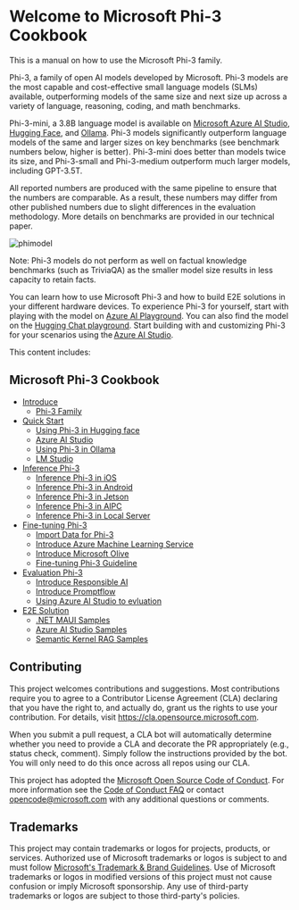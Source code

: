 # Welcome to Microsoft Phi-3 Cookbook

This is a manual on how to use the Microsoft Phi-3 family. 

Phi-3, a family of open AI models developed by Microsoft. Phi-3 models are the most capable and cost-effective small language models (SLMs) available, outperforming models of the same size and next size up across a variety of language, reasoning, coding, and math benchmarks. 

Phi-3-mini, a 3.8B language model is available on [Microsoft Azure AI Studio](https://aka.ms/phi3-azure-ai), [Hugging Face](https://huggingface.co/collections/microsoft/phi-3-6626e15e9585a200d2d761e3), and [Ollama](https://ollama.com/library/phi3). Phi-3 models significantly outperform language models of the same and larger sizes on key benchmarks (see benchmark numbers below, higher is better). Phi-3-mini does better than models twice its size, and Phi-3-small and Phi-3-medium outperform much larger models, including GPT-3.5T.  

All reported numbers are produced with the same pipeline to ensure that the numbers are comparable. As a result, these numbers may differ from other published numbers due to slight differences in the evaluation methodology. More details on benchmarks are provided in our technical paper. 

![phimodel](https://github.com/microsoft/Phi-3CookBook/assets/2511341/8bb25dfc-616d-44c2-940a-d0e2f0b8c41d)

Note: Phi-3 models do not perform as well on factual knowledge benchmarks (such as TriviaQA) as the smaller model size results in less capacity to retain facts. 

You can learn how to use Microsoft Phi-3 and how to build E2E solutions in your different hardware devices. To experience Phi-3 for yourself, start with playing with the model on [Azure AI Playground](https://aka.ms/try-phi3). You can also find the model on the [Hugging Chat playground](https://huggingface.co/chat/models/microsoft/Phi-3-mini-4k-instruct). Start building with and customizing Phi-3 for your scenarios using the [Azure AI Studio](https://aka.ms/phi3-azure-ai). 

This content includes:

## **Microsoft Phi-3 Cookbook**

* [Introduce]()
    * [Phi-3 Family](./md/01.Introduce/Phi3Family.md)
* [Quick Start]()
    * [Using Phi-3 in Hugging face](./md/02.QuickStart/Huggingface_QuickStart.md)
    * [Azure AI Studio](./md/02.QuickStart/AzureAIStudio_QuickStart.md)
    * [Using Phi-3 in Ollama](./md/02.QuickStart/Ollama_QuickStart.md)
    * [LM Studio](./md/02.QuickStart/Ollama_QuickStart.md)
* [Inference Phi-3]()
    * [Inference Phi-3 in iOS](./md/03.Inference/iOS_Inference.md)
    * [Inference Phi-3 in Android](./md/03.Inference/Android_Inference.md)
    * [Inference Phi-3 in Jetson](./md/03.Inference/Jetson_Inference.md)
    * [Inference Phi-3 in AIPC](./md/03.Inference/AIPC_Inference.md)
    * [Inference Phi-3 in Local Server](./md/03.Inference/Local_Server_Inference.md)
* [Fine-tuning Phi-3]()
    * [Import Data for Phi-3](./md/04.Fine-tuning/Import_Data.md)
    * [Introduce Azure Machine Learning Service](./md/04.Fine-tuning/Introduce_AzureML.md)
    * [Introduce Microsoft Olive](./md/04.Fine-tuning/Introduce_Mirosoft_Olive.md)
    * [Fine-tuning Phi-3 Guideline](./md/04.Fine-tuning/FineTuning_Guideline.md)
* [Evaluation Phi-3]()
    * [Introduce Responsible AI](./md/05.Evaluation/ResponsibleAI.md)
    * [Introduce Promptflow](./md/05.Evaluation/Promptflow.md)
    * [Using Azure AI Studio to evluation](./md/05.Evaluation/AzureAIStudio.md)
* [E2E Solution]()
    * [.NET MAUI Samples](./md/06.Samples/dotNETMAUI_samples.md)
    * [Azure AI Studio Samples](./md/06.Samples/AzureAIStudio_samples.md)
    * [Semantic Kernel RAG Samples](./md/06.Samples/SemanticKernel_RAG_samples.md)

## Contributing

This project welcomes contributions and suggestions.  Most contributions require you to agree to a
Contributor License Agreement (CLA) declaring that you have the right to, and actually do, grant us
the rights to use your contribution. For details, visit https://cla.opensource.microsoft.com.

When you submit a pull request, a CLA bot will automatically determine whether you need to provide
a CLA and decorate the PR appropriately (e.g., status check, comment). Simply follow the instructions
provided by the bot. You will only need to do this once across all repos using our CLA.

This project has adopted the [Microsoft Open Source Code of Conduct](https://opensource.microsoft.com/codeofconduct/).
For more information see the [Code of Conduct FAQ](https://opensource.microsoft.com/codeofconduct/faq/) or
contact [opencode@microsoft.com](mailto:opencode@microsoft.com) with any additional questions or comments.

## Trademarks

This project may contain trademarks or logos for projects, products, or services. Authorized use of Microsoft 
trademarks or logos is subject to and must follow 
[Microsoft's Trademark & Brand Guidelines](https://www.microsoft.com/en-us/legal/intellectualproperty/trademarks/usage/general).
Use of Microsoft trademarks or logos in modified versions of this project must not cause confusion or imply Microsoft sponsorship.
Any use of third-party trademarks or logos are subject to those third-party's policies.
